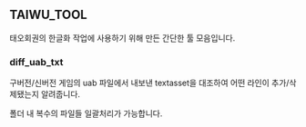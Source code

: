 ## TAIWU\_TOOL

태오회권의 한글화 작업에 사용하기 위해 만든 간단한 툴 모음입니다.

### diff\_uab\_txt

구버전/신버전 게임의 uab 파일에서 내보낸 textasset을 대조하여 어떤 라인이 추가/삭제됐는지 알려줍니다.

폴더 내 복수의 파일들 일괄처리가 가능합니다.